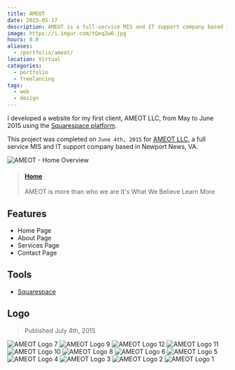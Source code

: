 ```yaml
---
title: AMEOT
date: 2015-05-17
description: AMEOT is a full-service MIS and IT support company based in Newport News, VA. 🌐
image: https://i.imgur.com/tQeq2w6.jpg
hours: 8.0
aliases:
  - /portfolio/ameot/
location: Virtual
categories:
  - portfolio
  - freelancing
tags:
  - web
  - design
---
```


I developed a website for my first client, AMEOT LLC, from May to June 2015 using the [Squarespace platform](https://squarespace.com "Squarespace").

This project was completed on `June 4th, 2015` for [AMEOT LLC](https://www.ameot.com "AMEOT"), a full service MIS and IT support company based in Newport News, VA.

![AMEOT - Home Overview](https://lh3.googleusercontent.com/yZ-ZXuIUPUuZcnHadNVrixnaxXQ0CxTHZ9Gbfl8zhqAb5bQPAhhks9tsekH4KQ10tgAMhI4DxyCn3J3xWHCCRi2BMrzEfrJ__f_6Yc5vR3PkmyCCUNc6uNNN2aO_0LWGIbFtfm2lJeYqraBnqto54q88YQR_gD_yF1IryGOcGGRKdSMGTLs9dbXgLSGdbCPy9KumiSt1nh8fTaOhE9ZS3VvgFTU235zqr0OJo0JpfStNwOv_aZ4s_Y53FiNgukd_MeJbd4iGAVfPV6kGeMEXOpOexZ1SbpruIEXUx8VgVYllC0hqYy2jHaqzM6Nx1A3-WPVZcqdGJpTiHNO8rtyh-mFp885eVB6w_FZBF3RcWp1Csfe_Yf8Dn8CBh9MS4xjxo3dJcFXJm1V08wDReDBSO0zDbuKiqPEMHNWUTR4sUp5AxitCLuetU_9GZkF_COmn1TVifrG6-djPXi3-c5OO_bTnBGWBJeu1my4TnmVRf5f2F0KzJbhJAVk-6Br5rVkhjarKTBcwWVldeCNzteDOFrjcLU1Z1cRBayr4uJOx83tNOHbygbmhSeY0ndwUh8oaYWLOz39w2LRT1I_LsjSrA3LW_atNJgPvX2aMXes4g2arEnlukMNnPmZJsfm9O5qU=w457-h220-no)

<blockquote class="embedly-card"><h4><a href="https://www.ameot.com">Home</a></h4><p>AMEOT is more than who we are It's What We Believe Learn More</p></blockquote>
<script async src="//cdn.embedly.com/widgets/platform.js" charset="UTF-8"></script>

## Features

- Home Page
- About Page
- Services Page
- Contact Page

## Tools

- [Squarespace](https://www.squarespace.com/ "Squarespace")

## Logo

> Published July 4th, 2015

![AMEOT Logo 7](https://i.imgur.com/tQeq2w6.jpg)
![AMEOT Logo 9](https://i.imgur.com/elkGlM9.jpg)
![AMEOT Logo 12](https://i.imgur.com/s0dF6uq.jpg)
![AMEOT Logo 11](https://i.imgur.com/2WVPlcZ.jpg)
![AMEOT Logo 10](https://i.imgur.com/wVDeDZe.jpg)
![AMEOT Logo 8](https://i.imgur.com/rQohltw.jpg)
![AMEOT Logo 6](https://i.imgur.com/q65VD32.jpg)
![AMEOT Logo 5](https://i.imgur.com/YdtY2Z9.jpg)
![AMEOT Logo 4](https://i.imgur.com/YhDuDBK.jpg)
![AMEOT Logo 3](https://i.imgur.com/P37zIpF.jpg)
![AMEOT Logo 2](https://i.imgur.com/Ns8JBfA.jpg)
![AMEOT Logo 1](https://i.imgur.com/o2bOavP.jpg)
